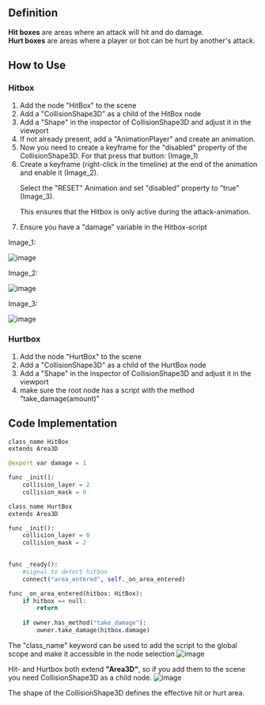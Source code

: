 ## Definition

**Hit boxes** are areas where an attack will hit and do damage.   
**Hurt boxes** are areas where a player or bot can be hurt by another's attack.

## How to Use

### Hitbox

<ol>
  <li>Add the node "HitBox" to the scene</li>
  <li>Add a "CollisionShape3D" as a child of the HitBox node</li>
  <li>Add a "Shape" in the inspector of CollisionShape3D and adjust it in the viewport</li>
  <li>If not already present, add a "AnimationPlayer" and create an animation.</li>
  <li> Now you need to create a keyframe for the "disabled" property of the CollisionShape3D. For that press that button: (Image_1)</li>
  <li> Create a keyframe (right-click in the timeline) at the end of the animation and enable it (Image_2).
    
  Select the "RESET" Animation and set "disabled" property to "true" (Image_3).  
  
  This ensures that the Hitbox is only active during the attack-animation.    
  </li>
  <li>Ensure you have a "damage" variable in the Hitbox-script</li>
</ol>

Image_1:

![image](https://github.com/user-attachments/assets/55d9f991-20a9-4212-a17b-5b3ece5cf0ba)

Image_2:

![image](https://github.com/user-attachments/assets/e9fe984e-3537-4694-b9c8-93e4f12ba5bc)

Image_3:

![image](https://github.com/user-attachments/assets/92bc529f-0b2e-45ac-a3d7-23a2d4455389)

### Hurtbox

<ol>
  <li>Add the node "HurtBox" to the scene</li>
  <li>Add a "CollisionShape3D" as a child of the HurtBox node</li>
  <li>Add a "Shape" in the inspector of CollisionShape3D and adjust it in the viewport</li>
  <li>make sure the root node has a script with the method "take_damage(amount)"</li>
</ol>

## Code Implementation 

```py linenums="1"
class_name HitBox
extends Area3D

@export var damage = 1

func _init():
	collision_layer = 2
	collision_mask = 0
```

```py linenums="1"
class_name HurtBox
extends Area3D

func _init():
	collision_layer = 0
	collision_mask = 2
	

func _ready():
	#signal to detect hitbox
	connect("area_entered", self._on_area_entered)

func _on_area_entered(hitbox: HitBox):
	if hitbox == null:
		return
	
	if owner.has_method("take_damage"):
		owner.take_damage(hitbox.damage)
```

The "class_name" keyword can be used to add the script to the global scope and make it accessible in the node selection
![image](https://github.com/user-attachments/assets/73fe2897-a13f-4d9c-a41c-4180bd1aaace)

Hit- and Hurtbox both extend **"Area3D"**, so if you add them to the scene you need CollisionShape3D as a child node.
![image](https://github.com/user-attachments/assets/318656fa-b68a-4864-bafa-2849753f7825)

The shape of the CollisionShape3D defines the effective hit or hurt area.
